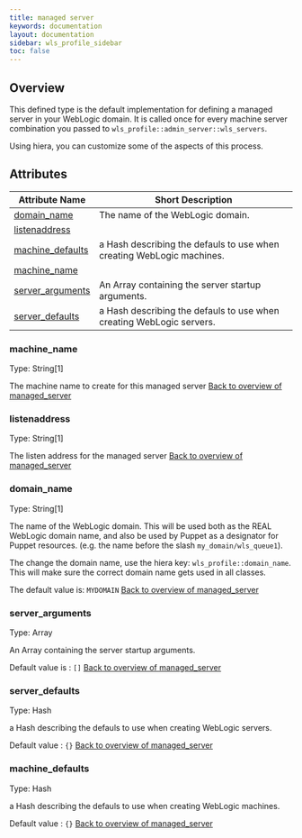 ```yaml
---
title: managed server
keywords: documentation
layout: documentation
sidebar: wls_profile_sidebar
toc: false
---
```

## Overview

This defined type is the default implementation for defining a managed server in your WebLogic domain. It is called once for every machine server combination you passed to `wls_profile::admin_server::wls_servers`.

Using hiera, you can customize some of the aspects of this process.





## Attributes



Attribute Name                                       | Short Description                                                     |
---------------------------------------------------- | --------------------------------------------------------------------- |
[domain_name](#managed_server_domain_name)           | The name of the WebLogic domain.                                      |
[listenaddress](#managed_server_listenaddress)       |                                                                       |
[machine_defaults](#managed_server_machine_defaults) | a Hash describing the defauls to use when creating WebLogic machines. |
[machine_name](#managed_server_machine_name)         |                                                                       |
[server_arguments](#managed_server_server_arguments) | An Array containing the server startup arguments.                     |
[server_defaults](#managed_server_server_defaults)   | a Hash describing the defauls to use when creating WebLogic servers.  |




### machine_name<a name='managed_server_machine_name'>


Type: String[1]



The machine name to create for this managed server
[Back to overview of managed_server](#attributes)


### listenaddress<a name='managed_server_listenaddress'>


Type: String[1]



The listen address for the managed server
[Back to overview of managed_server](#attributes)


### domain_name<a name='managed_server_domain_name'>


Type: String[1]



The name of the WebLogic domain. This will be used both as the REAL WebLogic domain name, and also be used by Puppet as a designator for Puppet resources. (e.g. the name before the slash `my_domain/wls_queue1`).

The change the domain name, use the hiera key: `wls_profile::domain_name`. This will make sure the correct domain name gets used in all classes.

The default value is: `MYDOMAIN`
[Back to overview of managed_server](#attributes)


### server_arguments<a name='managed_server_server_arguments'>


Type: Array



An Array containing the server startup arguments.

Default value is : `[]`
[Back to overview of managed_server](#attributes)


### server_defaults<a name='managed_server_server_defaults'>


Type: Hash



a Hash describing the defauls to use when creating WebLogic servers.

Default value : `{}`
[Back to overview of managed_server](#attributes)


### machine_defaults<a name='managed_server_machine_defaults'>


Type: Hash



a Hash describing the defauls to use when creating WebLogic machines.

Default value : `{}`
[Back to overview of managed_server](#attributes)

